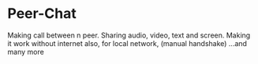 # Peer-Chat
Making call between n peer. Sharing audio, video, text and screen. Making it work without internet also, for local network, (manual handshake) ...and many more
